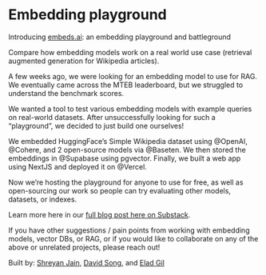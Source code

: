 # Embedding playground

Introducing [embeds.ai](embeds.ai): an embedding playground and battleground

Compare how embedding models work on a real world use case (retrieval augmented generation for Wikipedia articles).

A few weeks ago, we were looking for an embedding model to use for RAG. We eventually came across the MTEB leaderboard, but we struggled to understand the benchmark scores.

We wanted a tool to test various embedding models with example queries on real-world datasets. After unsuccessfully looking for such a “playground”, we decided to just build one ourselves!

We embedded HuggingFace’s Simple Wikipedia dataset using @OpenAI, @Cohere, and 2 open-source models via @Baseten. We then stored the embeddings in @Supabase using pgvector. Finally, we built a web app using NextJS and deployed it on @Vercel.

Now we’re hosting the playground for anyone to use for free, as well as open-sourcing our work so people can try evaluating other models, datasets, or indexes.

Learn more here in our [full blog post here on Substack](https://shreyanjain.substack.com/p/announcing-embedding-battleground).

If you have other suggestions / pain points from working with embedding models, vector DBs, or RAG, or if you would like to collaborate on any of the above or unrelated projects, please reach out!


Built by: [Shreyan Jain](https://twitter.com/shreyanj98), [David Song](https://twitter.com/davidtsong), and [Elad Gil](https://twitter.com/eladgil)